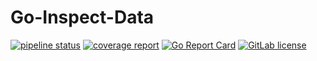 # Go-Inspect-Data

[![pipeline status](https://gitlab.com/cjbarker/go-inspect-data/badges/master/pipeline.svg)](https://gitlab.com/cjbarker/go-inspect-data/commits/master) 
[![coverage report](https://gitlab.com/cjbarker/go-inspect-data/badges/master/coverage.svg)](https://cjbarker.gitlab.io/go-inspect-data/test-coverage.html)
[![Go Report Card](https://goreportcard.com/badge/gitlab.com/cjbarker/go-inspect-data)](https://goreportcard.com/report/gitlab.com/cjbarker/go-inspect-data)
[![GitLab license](https://img.shields.io/badge/license-Apache2.0-brightgreen.svg)](https://gitlab.com/cjbarker/go-inspect-data/blob/master/LICENSE)

